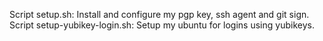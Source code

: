 Script setup.sh: Install and configure my pgp key, ssh agent and git sign.
Script setup-yubikey-login.sh: Setup my ubuntu for logins using yubikeys.
